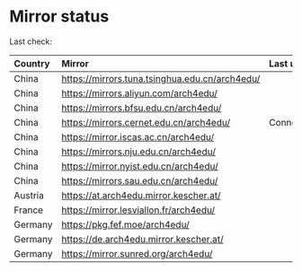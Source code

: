 <script src="./time.js"></script>
# Mirror status
Last check: <script type="text/javascript">localize(1709524188.993776);</script>

|Country|Mirror|Last update|
|:------|:-----|:----------|
|China|https://mirrors.tuna.tsinghua.edu.cn/arch4edu/|<script type="text/javascript">localize(1709490540);</script>|
|China|https://mirrors.aliyun.com/arch4edu/|<script type="text/javascript">localize(1709490540);</script>|
|China|https://mirrors.bfsu.edu.cn/arch4edu/|<script type="text/javascript">localize(1709490540);</script>|
|China|https://mirrors.cernet.edu.cn/arch4edu/|ConnectionError|
|China|https://mirror.iscas.ac.cn/arch4edu/|<script type="text/javascript">localize(1709490540);</script>|
|China|https://mirrors.nju.edu.cn/arch4edu/|<script type="text/javascript">localize(1709490540);</script>|
|China|https://mirror.nyist.edu.cn/arch4edu/|<script type="text/javascript">localize(1709490540);</script>|
|China|https://mirrors.sau.edu.cn/arch4edu/|<script type="text/javascript">localize(1709490540);</script>|
|Austria|https://at.arch4edu.mirror.kescher.at/|<script type="text/javascript">localize(1709490540);</script>|
|France|https://mirror.lesviallon.fr/arch4edu/|<script type="text/javascript">localize(1709490540);</script>|
|Germany|https://pkg.fef.moe/arch4edu/|<script type="text/javascript">localize(1709490540);</script>|
|Germany|https://de.arch4edu.mirror.kescher.at/|<script type="text/javascript">localize(1709490540);</script>|
|Germany|https://mirror.sunred.org/arch4edu/|<script type="text/javascript">localize(1709490540);</script>|

<script src="./tablefilter/tablefilter.js"></script>
<script src="./table.js"></script>